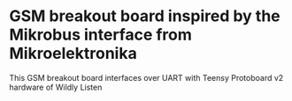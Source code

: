 # GSM breakout board inspired by the Mikrobus interface from Mikroelektronika 

This GSM breakout board interfaces over UART with Teensy Protoboard v2 hardware of Wildly Listen
